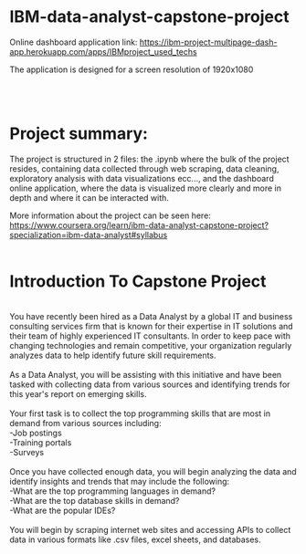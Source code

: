 # IBM-data-analyst-capstone-project

Online dashboard application link:
https://ibm-project-multipage-dash-app.herokuapp.com/apps/IBMproject_used_techs

The application is designed for a screen resolution of 1920x1080

<br><br>
<h1>Project summary:</h1>
The project is structured in 2 files: the .ipynb where the bulk of the project resides, containing data collected through web scraping, data cleaning, exploratory analysis with data visualizations ecc..., and the dashboard online application, where the data is visualized more clearly and more in depth and where it can be interacted with.

More information about the project can be seen here: https://www.coursera.org/learn/ibm-data-analyst-capstone-project?specialization=ibm-data-analyst#syllabus
<br><br>
<h1>Introduction To Capstone Project</h1>
<br>
You have recently been hired as a Data Analyst by a global IT and business consulting services firm that is known for their expertise in IT solutions and their team of highly experienced IT consultants.  In order to keep pace with changing technologies and remain competitive, your organization regularly analyzes data to help identify future skill requirements. 
<br><br>
As a Data Analyst, you will be assisting with this initiative and have been tasked with collecting data from various sources and identifying trends for this year's report on emerging skills. 
<br><br>
Your first task is to collect the top programming skills that are most in demand from various sources including:
<br>
-Job postings
<br>
-Training portals
<br>
-Surveys
<br><br>
Once you have collected enough data, you will begin analyzing the data and identify insights and trends that may include the following:
<br>
-What are the top programming languages in demand?
<br>
-What are the top database skills in demand?
<br>
-What are the popular IDEs?
<br><br>
You will begin by scraping internet web sites and accessing APIs to collect data in various formats like .csv files, excel sheets, and databases.   
 <br>

